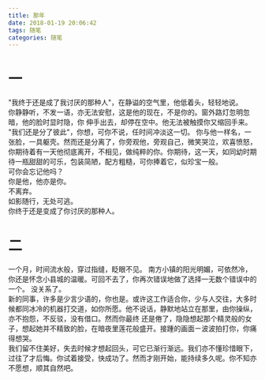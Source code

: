 ```yaml
---
title: 那年
date: 2018-01-19 20:06:42
tags: 随笔
categories: 随笔
---
```


# 一

"我终于还是成了我讨厌的那种人"，在静谥的空气里，他低着头，轻轻地说。    
你静静听，不发一语，亦无法安慰，这是他的现在，不是你的。窗外路灯忽明忽暗，他的脸时显时隐，你 伸手出去，却停在空中。他无法被触摸你又缩回手来。  
"我们还是分了彼此"，你想，可你不说，任时间冲淡这一切。  <!-- more -->
你与他一样名，一张脸，一具躯壳。然而还是分离了，你旁观他，旁观自己，微笑哭泣，欢喜愤怒，你期待着有一天他彻底离开，不相见，做纯粹的你。你期待，这一天，如同幼时期待一瓶甜甜的可乐，包装简陋，配方粗糙，可你捧着它，似珍宝一般。  
可你会忘记他吗？  
你是他，他亦是你。  
不离弃。  
如影随行，无处可逃。  
你终于还是变成了你讨厌的那种人。  
# 二
一个月，时间流水般，穿过指缝，眨眼不见。 南方小镇的阳光明媚，可依然冷，你还是怀念小县城的温暖。可回不去了，你再次错误地做了选择一无数个错误中的一个。 没关系了。  
新的同事，许多是少言少语的，你也是。或许这工作适合你，少与人交往，大多时候都同冰冷的机器打交道，如你所愿。他不说话，静默地站立在那里，由你操纵，亦不抱怨，不反驳，没有借口。然而你最终 还是倦了，隐隐想起那个精灵般的女子，想起她并不精致的脸，在暗夜里莲花般盛开。接踵的画面ㄧ波波拍打你，你痛得想哭。  
我们留不住美好，失去时候才想起回头，可它已渐行渐远。我们亦不懂珍惜眼下，过往了才后悔。你试着接受，快成功了。然而才刚开始，能持续多久呢。你不知亦不愿想，顺其自然吧。  

